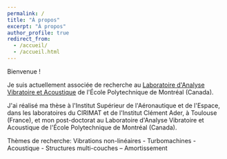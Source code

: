 ```yaml
---
permalink: /
title: "À propos"
excerpt: "À propos"
author_profile: true
redirect_from: 
  - /accueil/
  - /accueil.html
---
```


Bienvenue !

Je suis actuellement associée de recherche au [Laboratoire d'Analyse Vibratoire et Acoustique](http://lava.polymtl.ca/) de l'École Polytechnique de Montréal (Canada).

J'ai réalisé ma thèse à l'Institut Supérieur de l'Aéronautique et de l'Espace, dans les laboratoires du CIRIMAT et de l'Institut Clément Ader, à Toulouse (France), et mon post-doctorat au Laboratoire d'Analyse Vibratoire et Acoustique de l'École Polytechnique de Montréal (Canada).

Thèmes de recherche: Vibrations non-linéaires - Turbomachines - Acoustique - Structures multi-couches – Amortissement